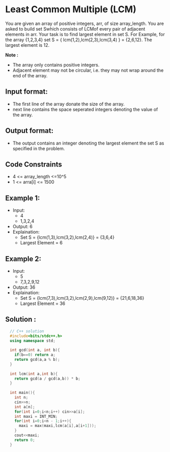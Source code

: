 # Least Common Multiple (LCM)

You are given an array of positive integers, arr, of size array_length. You are asked to build set Swhich consists of LCMof every pair of adjacent elements in arr. Your task is to find largest element in set S.
For Example, for the array {1,2,3,4} set S = { lcm(1,2),lcm(2,3),lcm(3,4) } = {2,6,12}. The largest element is 12.

**Note :**
- The array only contains positive integers.
- Adjacent element may not be circular, i.e. they may not wrap around the end of the array.

## Input format:
- The first line of the array donate the size of the array.
- next line contains the space seperated integers denoting the value of the array.

## Output format:
- The output contains an integer denoting the largest element the set S as specified in the problem.

## Code Constraints
- 4 <= array_length <=10^5
- 1 <= arra[i] <= 1500

## Example 1:
- Input:
  - 4
  - 1,3,2,4
- Output: 6
- Explaination: 
   - Set S = {lcm(1,3),lcm(3,2),lcm(2,4)} = {3,6,4}
   - Largest Element = 6

## Example 2:
- Input:
  - 5
  - 7,3,2,9,12
- Output: 36
- Explaination: 
   - Set S = {lcm(7,3),lcm(3,2),lcm(2,9),lcm(9,12)} = {21,6,18,36}
   - Largest Element = 36

## Solution :

```C++
  // C++ solution
  #include<bits/stdc++.h>
  using namespace std;
  
  int gcd(int a, int b){
    if(b==0) return a;
    return gcd(a,a % b);
  }
  
  int lcm(int a,int b){
    return gcd(a / gcd(a,b)) * b;
  }
  
  int main(){
    int n;
    cin>>n;
    int a[n];
    for(int i=0;i<n;i++) cin>>a[i];
    int maxi = INT_MIN;
    for(int i=0;i<n - 1;i++){
      maxi = max(maxi,lcm(a[i],a[i+1]));
    }
    cout<<maxi;
    return 0;
  }
  
```

